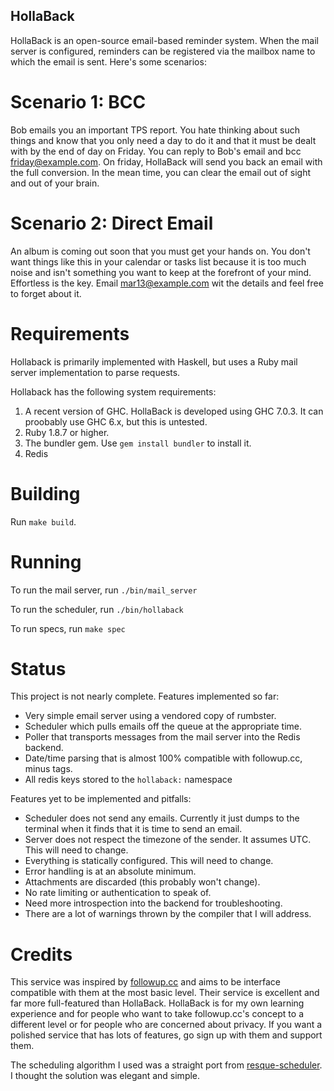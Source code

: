 HollaBack
---------

HollaBack is an open-source email-based reminder system. When the mail server is configured, reminders can be registered via the mailbox name to which the email is sent. Here's some scenarios:

Scenario 1: BCC
===============
Bob emails you an important TPS report. You hate thinking about such things and
know that you only need a day to do it and that it must be dealt with by the
end of day on Friday. You can reply to Bob's email and bcc friday@example.com.
On friday, HollaBack will send you back an email with the full conversion. In
the mean time, you can clear the email out of sight and out of your brain.

Scenario 2: Direct Email
========================
An album is coming out soon that you must get your hands on. You don't want things like this in your calendar or tasks list because it is too much noise and isn't something you want to keep at the forefront of your mind. Effortless is the key. Email mar13@example.com wit the details and feel free to forget about it.

Requirements
============
Hollaback is primarily implemented with Haskell, but uses a Ruby mail server
implementation to parse requests.

Hollaback has the following system requirements:

1. A recent version of GHC. HollaBack is developed using GHC 7.0.3. It can
   proobably use GHC 6.x, but this is untested.
2. Ruby 1.8.7 or higher. 
3. The bundler gem. Use `gem install bundler` to install it.
4. Redis

Building
========
Run `make build`.

Running
=======
To run the mail server, run `./bin/mail_server`

To run the scheduler, run `./bin/hollaback`

To run specs, run `make spec`

Status
======
This project is not nearly complete. Features implemented so far:

* Very simple email server using a vendored copy of rumbster.
* Scheduler which pulls emails off the queue at the appropriate time.
* Poller that transports messages from the mail server into the Redis backend.
* Date/time parsing that is almost 100% compatible with followup.cc, minus
  tags.
* All redis keys stored to the `hollaback:` namespace


Features yet to be implemented and pitfalls:

* Scheduler does not send any emails. Currently it just dumps to the terminal
  when it finds that it is time to send an email.
* Server does not respect the timezone of the sender. It assumes UTC. This will
  need to change.
* Everything is statically configured. This will need to change.
* Error handling is at an absolute minimum.
* Attachments are discarded (this probably won't change).
* No rate limiting or authentication to speak of.
* Need more introspection into the backend for troubleshooting.
* There are a lot of warnings thrown by the compiler that I will address.

Credits
=======
This service was inspired by [followup.cc](http://www.followup.cc) and aims to
be interface compatible with them at the most basic level. Their service is
excellent and far more full-featured than HollaBack. HollaBack is for my own
learning experience and for people who want to take followup.cc's concept to a
different level or for people who are concerned about privacy. If you want a
polished service that has lots of features, go sign up with them and support
them.

The scheduling algorithm I used was a straight port from
[resque-scheduler](https://github.com/bvandenbos/resque-scheduler.git). I
thought the solution was elegant and simple. 
